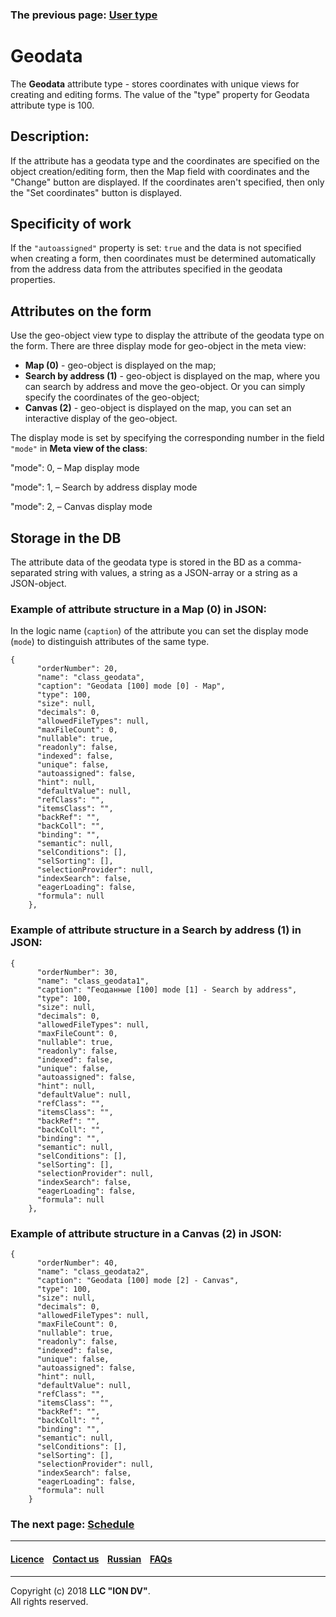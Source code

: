 ### The previous page: [User type](/docs/en/2_system_description/metadata_structure/meta_class/type_user17.md)
# Geodata

The **Geodata** attribute type - stores coordinates with unique views for creating and editing forms. The value of the "type" property for Geodata attribute type is 100.

## Description:

If the attribute has a geodata type and the coordinates are specified on the object creation/editing form, then the Map field with coordinates and the "Change" button are displayed. If the coordinates aren't specified, then only the "Set coordinates" button is displayed.

## Specificity of work 

If the `"autoassigned"` property is set: `true` and the data is not specified when creating a form, then coordinates must be determined automatically from the address data from the attributes specified in the geodata properties.

## Attributes on the form

Use the geo-object view type to display the attribute of the geodata type on the form. 
There are three display mode for geo-object in the meta view:

* **Map (0)** - geo-object is displayed on the map;
* **Search by address (1)** - geo-object is displayed on the map, where you can search by address and move the geo-object. Or you can simply specify the coordinates of the geo-object;
* **Canvas (2)** - geo-object is displayed on the map, you can set an interactive display of the geo-object.

The display mode is set by specifying the corresponding number in the field `"mode"` in **Meta view of the class**: 

"mode": 0, – Map display mode

"mode": 1, – Search by address display mode

"mode": 2, – Canvas display mode

## Storage in the DB
The attribute data of the geodata type is stored in the BD as a comma-separated string with values, a string as a JSON-array or a string as a JSON-object. 

### Example of attribute structure in a Map (0) in JSON: 

In the logic name (`caption`) of the attribute you can set the display mode (`mode`) to distinguish attributes of the same type.

```
{
      "orderNumber": 20,
      "name": "class_geodata",
      "caption": "Geodata [100] mode [0] - Map",
      "type": 100,
      "size": null,
      "decimals": 0,
      "allowedFileTypes": null,
      "maxFileCount": 0,
      "nullable": true,
      "readonly": false,
      "indexed": false,
      "unique": false,
      "autoassigned": false,
      "hint": null,
      "defaultValue": null,
      "refClass": "",
      "itemsClass": "",
      "backRef": "",
      "backColl": "",
      "binding": "",
      "semantic": null,
      "selConditions": [],
      "selSorting": [],
      "selectionProvider": null,
      "indexSearch": false,
      "eagerLoading": false,
      "formula": null
    },

```
### Example of attribute structure in a Search by address (1) in JSON:
```
{
      "orderNumber": 30,
      "name": "class_geodata1",
      "caption": "Геоданные [100] mode [1] - Search by address",
      "type": 100,
      "size": null,
      "decimals": 0,
      "allowedFileTypes": null,
      "maxFileCount": 0,
      "nullable": true,
      "readonly": false,
      "indexed": false,
      "unique": false,
      "autoassigned": false,
      "hint": null,
      "defaultValue": null,
      "refClass": "",
      "itemsClass": "",
      "backRef": "",
      "backColl": "",
      "binding": "",
      "semantic": null,
      "selConditions": [],
      "selSorting": [],
      "selectionProvider": null,
      "indexSearch": false,
      "eagerLoading": false,
      "formula": null
    },
```
### Example of attribute structure in a Canvas (2) in JSON:
```
{
      "orderNumber": 40,
      "name": "class_geodata2",
      "caption": "Geodata [100] mode [2] - Canvas",
      "type": 100,
      "size": null,
      "decimals": 0,
      "allowedFileTypes": null,
      "maxFileCount": 0,
      "nullable": true,
      "readonly": false,
      "indexed": false,
      "unique": false,
      "autoassigned": false,
      "hint": null,
      "defaultValue": null,
      "refClass": "",
      "itemsClass": "",
      "backRef": "",
      "backColl": "",
      "binding": "",
      "semantic": null,
      "selConditions": [],
      "selSorting": [],
      "selectionProvider": null,
      "indexSearch": false,
      "eagerLoading": false,
      "formula": null
    }
```

### The next page: [Schedule](/docs/en/2_system_description/metadata_structure/meta_class/type_schedule210.md) 
--------------------------------------------------------------------------  


 #### [Licence](/LICENCE.md) &ensp;  [Contact us](https://iondv.com) &ensp;  [Russian](/docs/ru/2_system_description/metadata_structure/meta_class/type_geodata100.md)   &ensp; [FAQs](/faqs.md)          



--------------------------------------------------------------------------  

Copyright (c) 2018 **LLC "ION DV"**.   
All rights reserved. 
